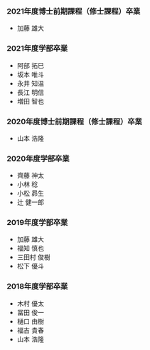 ### 2021年度博士前期課程（修士課程）卒業
- 加藤 雄大
### 2021年度学部卒業
- 阿部 拓巳
- 坂本 唯斗
- 永井 知温
- 長江 明信
- 増田 智也

### 2020年度博士前期課程（修士課程）卒業
- 山本 浩隆
### 2020年度学部卒業
- 齊藤 神太
- 小林 稔
- 小松 昴生
- 辻 健一郎

### 2019年度学部卒業
- 加藤 雄大
- 福知 慎也
- 三田村 俊樹
- 松下 優斗

### 2018年度学部卒業
- 木村 優太
- 冨田 俊一
- 樋口 由樹
- 福吉 貴春
- 山本 浩隆